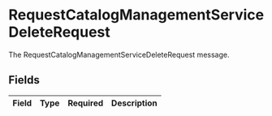 # RequestCatalogManagementServiceDeleteRequest

The RequestCatalogManagementServiceDeleteRequest message.


## Fields

| Field       | Type        | Required    | Description |
| ----------- | ----------- | ----------- | ----------- |
